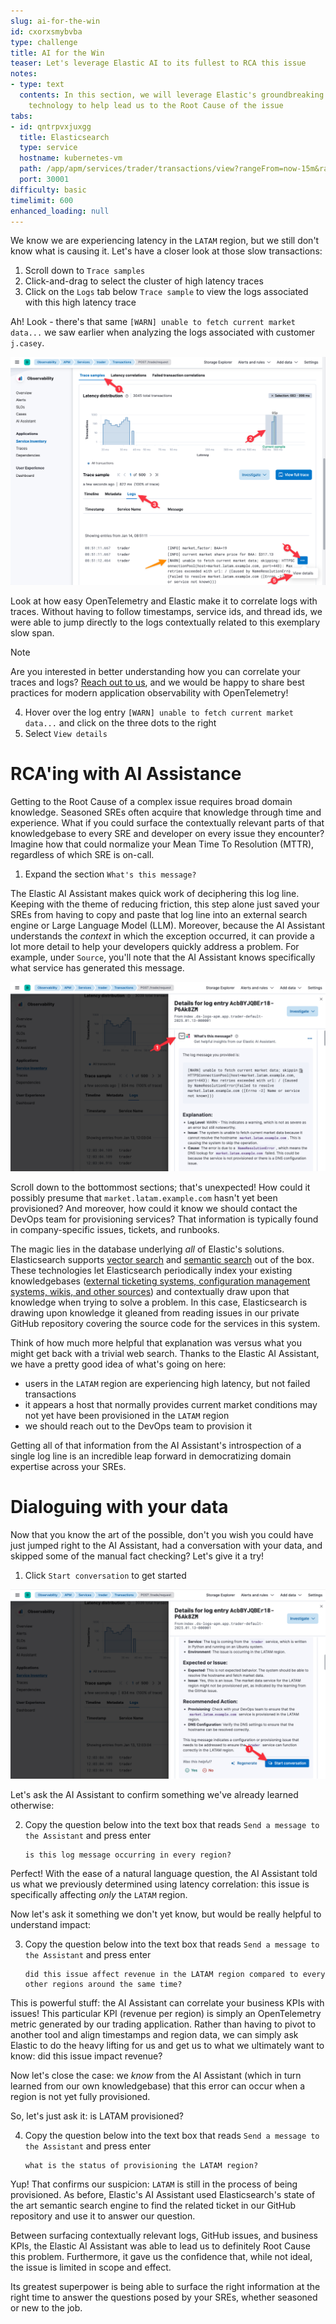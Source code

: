 ```yaml
---
slug: ai-for-the-win
id: cxorxsmybvba
type: challenge
title: AI for the Win
teaser: Let's leverage Elastic AI to its fullest to RCA this issue
notes:
- type: text
  contents: In this section, we will leverage Elastic's groundbreaking AI Assistant
    technology to help lead us to the Root Cause of the issue
tabs:
- id: qntrpvxjuxgg
  title: Elasticsearch
  type: service
  hostname: kubernetes-vm
  path: /app/apm/services/trader/transactions/view?rangeFrom=now-15m&rangeTo=now&environment=ENVIRONMENT_ALL&comparisonEnabled=false&transactionName=POST%20%2Ftrade%2Frequest&transactionType=request
  port: 30001
difficulty: basic
timelimit: 600
enhanced_loading: null
---
```

We know we are experiencing latency in the `LATAM` region, but we still don't know what is causing it. Let's have a closer look at those slow transactions:

1. Scroll down to `Trace samples`
2. Click-and-drag to select the cluster of high latency traces
3. Click on the `Logs` tab below `Trace sample` to view the logs associated with this high latency trace

Ah! Look - there's that same `[WARN] unable to fetch current market data...` we saw earlier when analyzing the logs associated with customer `j.casey`.

![logs-correlation.png](../assets/logs-correlation.png)

Look at how easy OpenTelemetry and Elastic make it to correlate logs with traces. Without having to follow timestamps, service ids, and thread ids, we were able to jump directly to the logs contextually related to this exemplary slow span.

> [!NOTE]
> Are you interested in better understanding how you can correlate your traces and logs? [Reach out to us](https://www.elastic.co/contact), and we would be happy to share best practices for modern application observability with OpenTelemetry!

4. Hover over the log entry `[WARN] unable to fetch current market data...` and click on the three dots to the right
5. Select `View details`

# RCA'ing with AI Assistance

Getting to the Root Cause of a complex issue requires broad domain knowledge. Seasoned SREs often acquire that knowledge through time and experience. What if you could surface the contextually relevant parts of that knowledgebase to every SRE and developer on every issue they encounter? Imagine how that could normalize your Mean Time To Resolution (MTTR), regardless of which SRE is on-call.

1. Expand the section `What's this message?`

The Elastic AI Assistant makes quick work of deciphering this log line. Keeping with the theme of reducing friction, this step alone just saved your SREs from having to copy and paste that log line into an external search engine or Large Language Model (LLM). Moreover, because the AI Assistant understands the _context_ in which the exception occurred, it can provide a lot more detail to help your developers quickly address a problem. For example, under `Source`, you'll note that the AI Assistant knows specifically what service has generated this message.

![assistant-1.png](../assets/assistant-1.png)

Scroll down to the bottommost sections; that's unexpected! How could it possibly presume that `market.latam.example.com` hasn't yet been provisioned? And moreover, how could it know we should contact the DevOps team for provisioning services? That information is typically found in company-specific issues, tickets, and runbooks.

The magic lies in the database underlying *all* of Elastic's solutions. Elasticsearch supports [vector search](https://www.elastic.co/what-is/vector-search) and [semantic search](https://www.elastic.co/guide/en/elasticsearch/reference/current/semantic-search.html) out of the box. These technologies let Elasticsearch periodically index your existing knowledgebases ([external ticketing systems, configuration management systems, wikis, and other sources](https://www.elastic.co/guide/en/kibana/current/action-types.html)) and contextually draw upon that knowledge when trying to solve a problem. In this case, Elasticsearch is drawing upon knowledge it gleaned from reading issues in our private GitHub repository covering the source code for the services in this system.

Think of how much more helpful that explanation was versus what you might get back with a trivial web search. Thanks to the Elastic AI Assistant, we have a pretty good idea of what's going on here:
* users in the `LATAM` region are experiencing high latency, but not failed transactions
* it appears a host that normally provides current market conditions may not yet have been provisioned in the `LATAM` region
* we should reach out to the DevOps team to provision it

Getting all of that information from the AI Assistant's introspection of a single log line is an incredible leap forward in democratizing domain expertise across your SREs.

# Dialoguing with your data

Now that you know the art of the possible, don't you wish you could have just jumped right to the AI Assistant, had a conversation with your data, and skipped some of the manual fact checking? Let's give it a try!

1. Click `Start conversation` to get started

![assistant-2.png](../assets/assistant-2.png)

Let's ask the AI Assistant to confirm something we've already learned otherwise:

2. Copy the question below into the text box that reads `Send a message to the Assistant` and press enter
    ```
    is this log message occurring in every region?
    ```

Perfect! With the ease of a natural language question, the AI Assistant told us what we previously determined using latency correlation: this issue is specifically affecting _only_ the `LATAM` region.

Now let's ask it something we don't yet know, but would be really helpful to understand impact:

3. Copy the question below into the text box that reads `Send a message to the Assistant` and press enter
    ```
    did this issue affect revenue in the LATAM region compared to every other regions around the same time?
    ```

This is powerful stuff: the AI Assistant can correlate your business KPIs with issues! This particular KPI (revenue per region) is simply an OpenTelemetry metric generated by our trading application. Rather than having to pivot to another tool and align timestamps and region data, we can simply ask Elastic to do the heavy lifting for us and get us to what we ultimately want to know: did this issue impact revenue?

Now let's close the case: we _know_ from the AI Assistant (which in turn learned from our own knowledgebase) that this error can occur when a region is not yet fully provisioned.

So, let's just ask it: is LATAM provisioned?

4. Copy the question below into the text box that reads `Send a message to the Assistant` and press enter
    ```
    what is the status of provisioning the LATAM region?
    ```

Yup! That confirms our suspicion: `LATAM` is still in the process of being provisioned. As before, Elastic's AI Assistant used Elasticsearch's state of the art semantic search engine to find the related ticket in our GitHub repository and use it to answer our question.

Between surfacing contextually relevant logs, GitHub issues, and business KPIs, the Elastic AI Assistant was able to lead us to definitely Root Cause this problem. Furthermore, it gave us the confidence that, while not ideal, the issue is limited in scope and effect.

Its greatest superpower is being able to surface the right information at the right time to answer the questions posed by your SREs, whether seasoned or new to the job.

